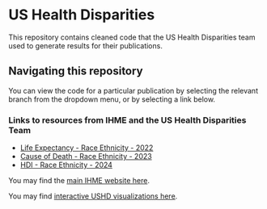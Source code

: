 # US Health Disparities

This repository contains cleaned code that the US Health Disparities team used to generate results for their publications.

## Navigating this repository

You can view the code for a particular publication by selecting the relevant branch from the dropdown menu, or by selecting a link below.

### Links to resources from IHME and the US Health Disparities Team

* [Life Expectancy - Race Ethnicity - 2022](https://github.com/ihmeuw/USHD/tree/life_expectancy_race_ethnicity_2022)
* [Cause of Death - Race Ethnicity - 2023](https://github.com/ihmeuw/USHD/tree/cause_of_death_race_ethnicity_2023)
* [HDI - Race Ethnicity - 2024](https://github.com/ihmeuw/USHD/tree/HDI_race_ethnicity_2024)


You may find the [main IHME website here](http://www.healthdata.org).

You may find [interactive USHD visualizations here](https://vizhub.healthdata.org/subnational/usa).